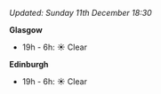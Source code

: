 *Updated: Sunday 11th December 18:30*

**Glasgow**

* 19h - 6h: :sunny: Clear

**Edinburgh**

* 19h - 6h: :sunny: Clear
